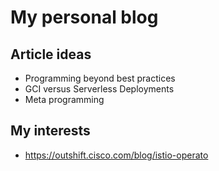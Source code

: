 # My personal blog

## Article ideas

- Programming beyond best practices
- GCI versus Serverless Deployments
- Meta programming

## My interests

- https://outshift.cisco.com/blog/istio-operato
